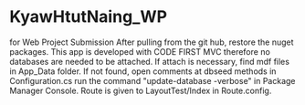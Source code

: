 # KyawHtutNaing_WP
for Web Project Submission
After pulling from the git hub, restore the nuget packages.
This app is developed with CODE FIRST MVC therefore no databases are needed to be attached.
If attach is necessary, find mdf files in App_Data folder.
If not found, open comments at dbseed methods in Configuration.cs run the command "update-database -verbose" in Package Manager Console.
Route is given to LayoutTest/Index in Route.config.
